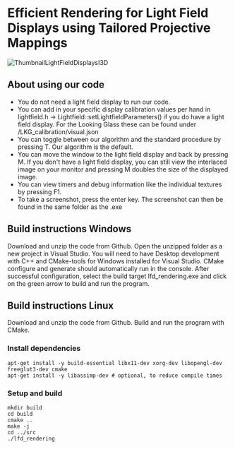 # Efficient Rendering for Light Field Displays using Tailored Projective Mappings
![ThumbnailLightFieldDisplaysI3D](https://user-images.githubusercontent.com/115994315/233783803-a709f662-48e4-40d2-914f-39bfeca1929d.png)

## About using our code
* You do not need a light field display to run our code.
* You can add in your specific display calibration values per hand in lightfield.h -> Lightfield::setLightfieldParameters() if you do have a light field display. For the Looking Glass these can be found under /LKG_calibration/visual.json
* You can toggle between our algorithm and the standard procedure by pressing T. Our algorithm is the default.
* You can move the window to the light field display and back by pressing M. If you don't have a light field display, you can still view the interlaced image on your monitor and pressing M doubles the size of the displayed image.
* You can view timers and debug information like the individual textures by pressing F1.
* To take a screenshot, press the enter key. The screenshot can then be found in the same folder as the .exe

## Build instructions Windows
Download and unzip the code from Github. Open the unzipped folder as a new project in Visual Studio. You will need to have Desktop development with C++ and CMake-tools for Windows installed for Visual Studio. CMake configure and generate should automatically run in the console. After successful configuration, select the build target lfd_rendering.exe and click on the green arrow to build and run the program.

## Build instructions Linux
Download and unzip the code from Github. Build and run the program with CMake.

### Install dependencies 

```
apt-get install -y build-essential libx11-dev xorg-dev libopengl-dev freeglut3-dev cmake
apt-get install -y libassimp-dev # optional, to reduce compile times
```

### Setup and build

```
mkdir build
cd build
cmake ..
make -j
cd ../src
./lfd_rendering
```
